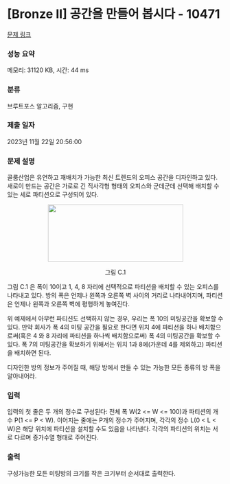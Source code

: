 # [Bronze II] 공간을 만들어 봅시다 - 10471 

[문제 링크](https://www.acmicpc.net/problem/10471) 

### 성능 요약

메모리: 31120 KB, 시간: 44 ms

### 분류

브루트포스 알고리즘, 구현

### 제출 일자

2023년 11월 22일 20:56:00

### 문제 설명

<p>골룸산업은 유연하고 재배치가 가능한 최신 트렌드의 오피스 공간을 디자인하고 있다. 새로이 만드는 공간은 가로로 긴 직사각형 형태의 오피스와 군데군데 선택해 배치할 수 있는 세로 파티션으로 구성되어 있다.</p>

<p style="text-align:center"><img alt="" src="https://www.acmicpc.net/upload/images2/flexible.png" style="height:133px; width:315px"></p>

<p style="text-align:center">그림 C.1</p>

<p>그림 C.1 은 폭이 10이고 1, 4, 8 자리에 선택적으로 파티션을 배치할 수 있는 오피스를 나타내고 있다. 방의 폭은 언제나 왼쪽과 오른쪽 벽 사이의 거리로 나타내어지며, 파티션은 언제나 왼쪽과 오른쪽 벽에 평행하게 놓여진다.</p>

<p>위 예제에서 아무런 파티션도 선택하지 않는 경우, 우리는 폭 10의 미팅공간을 확보할 수 있다. 만약 회사가 폭 4의 미팅 공간을 필요로 한다면 위치 4에 파티션을 하나 배치함으로써(혹은 4 와 8 자리에 파티션을 하나씩 배치함으로써) 폭 4의 미팅공간을 확보할 수 있다. 폭 7의 미팅공간을 확보하기 위해서는 위치 1과 8에(가운데 4를 제외하고) 파티션을 배치하면 된다.</p>

<p>디자인한 방의 정보가 주어질 때, 해당 방에서 만들 수 있는 가능한 모든 종류의 방 폭을 알아내어라.</p>

### 입력 

 <p>입력의 첫 줄은 두 개의 정수로 구성된다: 전체 폭 W(2 <= W <= 100)과 파티션의 개수 P(1 <= P < W). 이어지는 줄에는 P개의 정수가 주어지며, 각각의 정수 L(0 < L < W)은 해당 위치에 파티션을 설치할 수도 있음을 나타낸다. 각각의 파티션의 위치는 서로 다르며 증가수열 형태로 주어진다.
</p>

### 출력 

 <p>구성가능한 모든 미팅방의 크기를 작은 크기부터 순서대로 출력한다.
</p>

